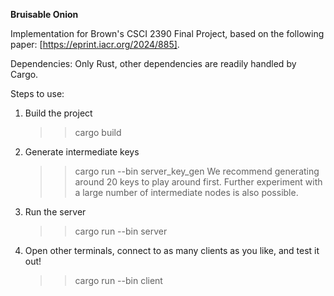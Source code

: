 **Bruisable Onion**

Implementation for Brown's CSCI 2390 Final Project, based on the following paper: [https://eprint.iacr.org/2024/885].

Dependencies:
Only Rust, other dependencies are readily handled by Cargo.

Steps to use:
1. Build the project
   >> cargo build
2. Generate intermediate keys
   >> cargo run --bin server_key_gen
   We recommend generating around 20 keys to play around first. Further experiment with a large number of intermediate nodes is also possible.
3. Run the server
   >> cargo run --bin server
4. Open other terminals, connect to as many clients as you like, and test it out!
   >> cargo run --bin client

